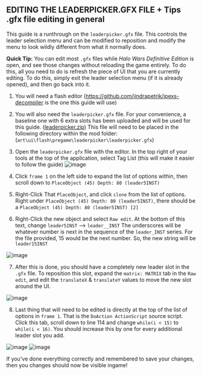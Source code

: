 ## **EDITING THE LEADERPICKER.GFX FILE + Tips .gfx file editing in general**

This guide is a runthrough on the `leaderpicker.gfx` file. This controls the leader selection menu and can be modified to reposition and modify the menu to look wildly different from what it normally does.

**Quick Tip:** You can edit most `.gfx` files while *Halo Wars Definitive Edition* is open, and see those changes without reloading the game entirely. To do this, all you need to do is refresh the piece of UI that you are currently editing.  To do this, simply exit the leader selection menu (if it is already opened), and then go back into it.

1. You will need a flash editor (https://github.com/jindrapetrik/jpexs-decompiler is the one this guide will use)

2. You will also need the `leaderpicker.gfx` file. For your convenience, a baseline one with 6 extra slots has been uploaded and will be used for this guide. ([leaderpicker.zip](https://github.com/ScrubbaNubNub/HaloWarsModding.github.io/files/14397490/leaderpicker.zip)) This file will need to be placed in the following directory within the mod folder: (`art\ui\flash\pregame\leaderpicker\leaderpicker.gfx`)
 
3. Open the `leaderpicker.gfx` file with the editor. In the top right of your tools at the top of the application, select Tag List (this will make it easier to follow the guide)
![image](https://github.com/ScrubbaNubNub/HaloWarsModding.github.io/assets/37745702/6e44d553-ccb3-4e89-83f5-fde0bca89080)

4. Click `frame 1` on the left side to expand the list of options within, then scroll down to `PlaceObject (45) Depth: 80 (leader5INST)`

5. Right-Click That `PlaceObject`, and click `clone` from the list of options.  Right under `PlaceObject (45) Depth: 80 (leader5INST)`, there should be a `PlaceObject (45) Depth: 80 (leader5INST) [2]`

6. Right-Click the new object and select `Raw edit`.  At the bottom of this text, change `leader5INST` --> `leader__INST`
The underscores will be whatever number is next in the sequence of the `leader_INST` series. For the file provided, 15 would be the next number.  So, the new string will be `leader15INST`

![image](https://github.com/ScrubbaNubNub/HaloWarsModding.github.io/assets/37745702/ad964477-378e-4d03-8d82-218117f15ce3)

7. After this is done, you should have a completely new leader slot in the `.gfx` file. To reposition this slot, expand the `matrix: MATRIX` tab in the `Raw edit`, and edit the `translateX` & `translateY` values to move the new slot around the UI.

![image](https://github.com/ScrubbaNubNub/HaloWarsModding.github.io/assets/37745702/bafd9024-a2a5-4dfe-bda5-1bf1c740927e)

8. Last thing that will need to be edited is directly at the top of the list of options in `frame 1`. That is the `DoAction ActionScript` source script.  Click this tab, scroll down to line 114 and change `while(i < 15)` to `while(i < 16)`.  You should increase this by one for every additional leader slot you add.

![image](https://github.com/ScrubbaNubNub/HaloWarsModding.github.io/assets/37745702/66304cb1-716c-4c70-b2bc-e34bfde5c5f8)
![image](https://github.com/ScrubbaNubNub/HaloWarsModding.github.io/assets/37745702/b75700e0-1c17-45fd-a6f3-b44b39c25580)

If you've done everything correctly and remembered to save your changes, then you changes should now be visible ingame!

